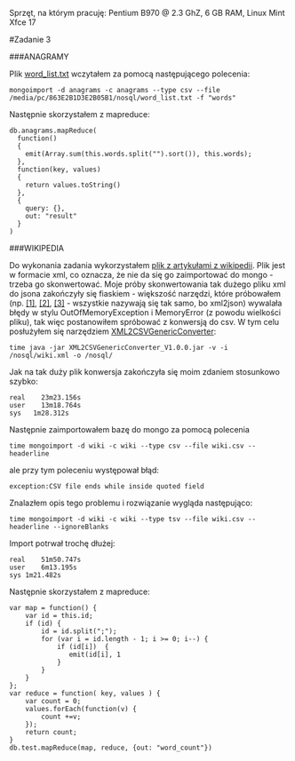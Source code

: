 Sprzęt, na którym pracuję: Pentium B970 @ 2.3 GhZ, 6 GB RAM, Linux Mint Xfce 17

#Zadanie 3

###ANAGRAMY

Plik [word_list.txt](http://wbzyl.inf.ug.edu.pl/nosql/doc/data/word_list.txt) wczytałem za pomocą następującego polecenia:

``` 
mongoimport -d anagrams -c anagrams --type csv --file /media/pc/863E2B1D3E2B05B1/nosql/word_list.txt -f "words"
```

Następnie skorzystałem z mapreduce:

```
db.anagrams.mapReduce(
  function()
  {
    emit(Array.sum(this.words.split("").sort()), this.words);
  },
  function(key, values) 
  {
    return values.toString()
  },
  {
    query: {},
    out: "result"
  }
)
```


###WIKIPEDIA

Do wykonania zadania wykorzystałem [plik z artykułami z wikipedii](http://dumps.wikimedia.org/plwiki/latest/plwiki-latest-pages-articles-multistream.xml.bz2). Plik jest w formacie xml, co oznacza, że nie da się go zaimportować do mongo - trzeba go skonwertować. Moje próby skonwertowania tak dużego pliku xml do jsona zakończyły się fiaskiem - większość narzędzi, które próbowałem (np. [[1]](https://github.com/parmentf/xml2json), [[2]](https://github.com/hay/xml2json), [[3]](https://github.com/yihuang/xml2json) - wszystkie nazywają się tak samo, bo xml2json) wywalała błędy w stylu OutOfMemoryException i MemoryError (z powodu wielkości pliku), tak więc postanowiłem spróbować z konwersją do csv. W tym celu posłużyłem się narzędziem [XML2CSVGenericConverter](http://sourceforge.net/projects/xml2csvgenericconverter/files/?source=navbar):

```
time java -jar XML2CSVGenericConverter_V1.0.0.jar -v -i /nosql/wiki.xml -o /nosql/
```

Jak na tak duży plik konwersja zakończyła się moim zdaniem stosunkowo szybko:


```
real	23m23.156s
user	13m18.764s
sys	  1m28.312s
```

Następnie zaimportowałem bazę do mongo za pomocą polecenia

```
time mongoimport -d wiki -c wiki --type csv --file wiki.csv --headerline
```

ale przy tym poleceniu występował błąd:

```
exception:CSV file ends while inside quoted field
```

Znalazłem opis tego problemu i rozwiązanie wygląda następująco:

```
time mongoimport -d wiki -c wiki --type tsv --file wiki.csv --headerline --ignoreBlanks
```

Import potrwał trochę dłużej:

```
real	51m50.747s
user	6m13.195s
sys	1m21.482s
```

Następnie skorzystałem z mapreduce:

```
var map = function() {  
    var id = this.id;
    if (id) { 
        id = id.split(";"); 
        for (var i = id.length - 1; i >= 0; i--) {
            if (id[i])  {    
               emit(id[i], 1
            }
        }
    }
};
var reduce = function( key, values ) {    
    var count = 0;    
    values.forEach(function(v) {            
        count +=v;    
    });
    return count;
}
db.test.mapReduce(map, reduce, {out: "word_count"})
```
